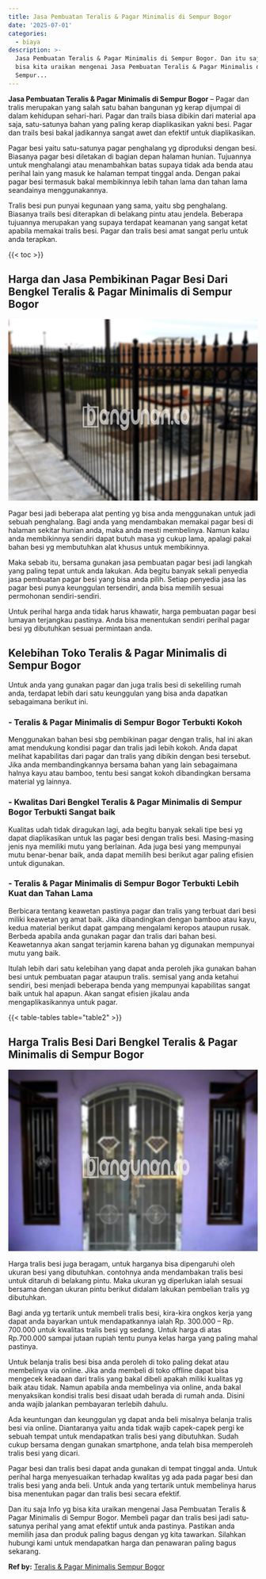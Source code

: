 ```yaml
---
title: Jasa Pembuatan Teralis & Pagar Minimalis di Sempur Bogor
date: '2025-07-01'
categories:
  - biaya
description: >-
  Jasa Pembuatan Teralis & Pagar Minimalis di Sempur Bogor. Dan itu saja Info yg
  bisa kita uraikan mengenai Jasa Pembuatan Teralis & Pagar Minimalis di
  Sempur...
---
```


**Jasa Pembuatan Teralis & Pagar Minimalis di Sempur Bogor** – Pagar dan tralis merupakan yang salah satu bahan bangunan yg kerap dijumpai di dalam kehidupan sehari-hari. Pagar dan trails biasa dibikin dari material apa saja, satu-satunya bahan yang paling kerap diaplikasikan yakni besi. Pagar dan trails besi bakal jadikannya sangat awet dan efektif untuk diaplikasikan.

Pagar besi yaitu satu-satunya pagar penghalang yg diproduksi dengan besi. Biasanya pagar besi diletakan di bagian depan halaman hunian. Tujuannya untuk menghalangi atau menambahkan batas supaya tidak ada benda atau perihal lain yang masuk ke halaman tempat tinggal anda. Dengan pakai pagar besi termasuk bakal membikinnya lebih tahan lama dan tahan lama seandainya menggunakannya.

Tralis besi pun punyai kegunaan yang sama, yaitu sbg penghalang. Biasanya trails besi diterapkan di belakang pintu atau jendela. Beberapa tujuannya merupakan yang supaya terdapat keamanan yang sangat ketat apabila memakai tralis besi. Pagar dan tralis besi amat sangat perlu untuk anda terapkan.

{{< toc >}}

## Harga dan Jasa Pembikinan Pagar Besi Dari Bengkel Teralis & Pagar Minimalis di Sempur Bogor

![Jasa Pembuatan Teralis & Pagar Minimalis di Sempur Bogor](/images/pagar-minimalis-murah-06.png)

Pagar besi jadi beberapa alat penting yg bisa anda menggunakan untuk jadi sebuah penghalang. Bagi anda yang mendambakan memakai pagar besi di halaman sekitar hunian anda, maka anda mesti membelinya. Namun kalau anda membikinnya sendiri dapat butuh masa yg cukup lama, apalagi pakai bahan besi yg membutuhkan alat khusus untuk membikinnya.

Maka sebab itu, bersama gunakan jasa pembuatan pagar besi jadi langkah yang paling tepat untuk anda lakukan. Ada begitu banyak sekali penyedia jasa pembuatan pagar besi yang bisa anda pilih. Setiap penyedia jasa las pagar besi punya keunggulan tersendiri, anda bisa memilih sesuai permohonan sendiri-sendiri.

Untuk perihal harga anda tidak harus khawatir, harga pembuatan pagar besi lumayan terjangkau pastinya. Anda bisa menentukan sendiri perihal pagar besi yg dibutuhkan sesuai permintaan anda.

## Kelebihan Toko Teralis & Pagar Minimalis di Sempur Bogor

Untuk anda yang gunakan pagar dan juga tralis besi di sekeliling rumah anda, terdapat lebih dari satu keunggulan yang bisa anda dapatkan sebagaimana berikut ini.

### \- Teralis & Pagar Minimalis di Sempur Bogor Terbukti Kokoh

Menggunakan bahan besi sbg pembikinan pagar dengan tralis, hal ini akan amat mendukung kondisi pagar dan tralis jadi lebih kokoh. Anda dapat melihat kapabilitas dari pagar dan tralis yang dibikin dengan besi tersebut. Jika anda membandingkannya bersama bahan yang lain sebagaimana halnya kayu atau bamboo, tentu besi sangat kokoh dibandingkan bersama material yg lainnya.

### \- Kwalitas Dari Bengkel Teralis & Pagar Minimalis di Sempur Bogor Terbukti Sangat baik

Kualitas udah tidak diragukan lagi, ada begitu banyak sekali tipe besi yg dapat diaplikasikan untuk las pagar besi dengan tralis besi. Masing-masing jenis nya memiliki mutu yang berlainan. Ada juga besi yang mempunyai mutu benar-benar baik, anda dapat memilih besi berikut agar paling efisien untuk digunakan.

### \- Teralis & Pagar Minimalis di Sempur Bogor Terbukti Lebih Kuat dan Tahan Lama

Berbicara tentang keawetan pastinya pagar dan tralis yang terbuat dari besi miliki keawetan yg amat baik. Jika dibandingkan dengan bamboo atau kayu, kedua material berikut dapat gampang mengalami keropos ataupun rusak. Berbeda apabila anda gunakan pagar dan tralis dari bahan besi. Keawetannya akan sangat terjamin karena bahan yg digunakan mempunyai mutu yang baik.

Itulah lebih dari satu kelebihan yang dapat anda peroleh jika gunakan bahan besi untuk pembuatan pagar ataupun tralis. semisal yang anda ketahui sendiri, besi menjadi beberapa benda yang mempunyai kapabilitas sangat baik untuk hal apapun. Akan sangat efisien jikalau anda mengaplikasikannya untuk pagar.

{{< table-tables table="table2" >}}

## Harga Tralis Besi Dari Bengkel Teralis & Pagar Minimalis di Sempur Bogor

![Jasa Pembuatan Teralis & Pagar Minimalis di Sempur Bogor](/images/teralis-minimalis-murah-18.png)

Harga tralis besi juga beragam, untuk harganya bisa dipengaruhi oleh ukuran besi yang dibutuhkan. contohnya anda mendambakan tralis besi untuk ditaruh di belakang pintu. Maka ukuran yg diperlukan ialah sesuai bersama dengan ukuran pintu berikut didalam lakukan pembelian tralis yg dibutuhkan.

Bagi anda yg tertarik untuk membeli tralis besi, kira-kira ongkos kerja yang dapat anda bayarkan untuk mendapatkannya ialah Rp. 300.000 – Rp. 700.000 untuk kwalitas tralis besi yg sedang. Untuk harga di atas Rp.700.000 sampai jutaan rupiah tentu punya kelas harga yang paling mahal pastinya.

Untuk belanja tralis besi bisa anda peroleh di toko paling dekat atau membelinya via online. Jika anda membeli di toko offline dapat bisa mengecek keadaan dari tralis yang bakal dibeli apakah miliki kualitas yg baik atau tidak. Namun apabila anda membelinya via online, anda bakal menyaksikan kondisi tralis besi disaat udah berada di rumah anda. Disini anda wajib jalankan pembayaran terlebih dahulu.

Ada keuntungan dan keunggulan yg dapat anda beli misalnya belanja tralis besi via online. Diantaranya yaitu anda tidak wajib capek-capek pergi ke sebuah tempat untuk mendapatkan tralis besi yang dibutuhkan. Sudah cukup bersama dengan gunakan smartphone, anda telah bisa memperoleh tralis besi yang dicari.

Pagar besi dan tralis besi dapat anda gunakan di tempat tinggal anda. Untuk perihal harga menyesuaikan terhadap kwalitas yg ada pada pagar besi dan tralis besi yang anda beli. Untuk anda yang tertarik untuk membelinya harus bisa menentukan pagar dan tralis besi secara efektif.

Dan itu saja Info yg bisa kita uraikan mengenai Jasa Pembuatan Teralis & Pagar Minimalis di Sempur Bogor. Membeli pagar dan tralis besi jadi satu-satunya perihal yang amat efektif untuk anda pastinya. Pastikan anda memilih jasa dan produk paling bagus dengan yg kita tawarkan. Silahkan hubungi kami untuk mendapatkan harga dan penawaran paling bagus sekarang.

**Ref by:** [Teralis & Pagar Minimalis Sempur Bogor](https://id.wikipedia.org/wiki/Teralis)
